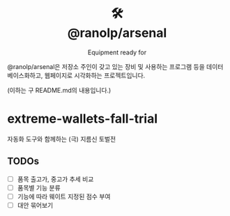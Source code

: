<div align="center">
    <h1>
        🛠️ <br>
        @ranolp/arsenal
    </h1>
    <p>Equipment ready for</p>
</div>

@ranolp/arsenal은 저장소 주인이 갖고 있는 장비 및 사용하는 프로그램 등을 데이터베이스화하고, 웹페이지로 시각화하는 프로젝트입니다.

(이하는 구 README.md의 내용입니다.)

# extreme-wallets-fall-trial

자동화 도구와 함께하는 (극) 지름신 토벌전

## TODOs

- [ ] 품목 출고가, 중고가 추세 비교
- [ ] 품목별 기능 분류
- [ ] 기능에 따라 웨이트 지정된 점수 부여
- [ ] 대안 묶어보기
